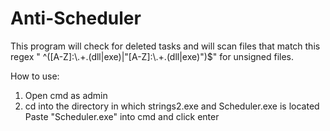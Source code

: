 # Anti-Scheduler

This program will check for deleted tasks and will scan files that match this regex " ^([A-Z]:\\.+\.(dll|exe)|"[A-Z]:\\.+\.(dll|exe)")$" for unsigned files. 


How to use:
1. Open cmd as admin
2. cd into the directory in which strings2.exe and Scheduler.exe is located
Paste "Scheduler.exe" into cmd and click enter
